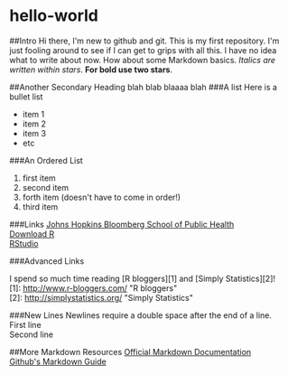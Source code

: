 # hello-world
##Intro
Hi there, I'm new to github and git. This is my first repository. I'm just fooling around to see if I can get to grips with all this. 
I have no idea what to write about now. How about some Markdown basics. 
*Italics are written within stars*.
**For bold use two stars**.

##Another Secondary Heading
blah blab blaaaa blah
###A list
Here is a bullet list
* item 1
* item 2
* item 3
* etc

###An Ordered List
1. first item
2. second item
4. forth item (doesn't have to come in order!)
3. third item

###Links
[Johns Hopkins Bloomberg School of Public Health](http://www.jhsph.edu/)  
[Download R](http://www.r-project.org/)  
[RStudio](http://www.rstudio.com/)

###Advanced Links

   I spend so much time reading [R bloggers][1] and [Simply Statistics][2]!  
    [1]: http://www.r-bloggers.com/   "R bloggers"  
    [2]: http://simplystatistics.org/ "Simply Statistics"  

###New Lines
Newlines require a double space after the end of a line.  
First line  
Second line

##More Markdown Resources
[Official Markdown Documentation](https://daringfireball.net/projects/markdown/)  
[Github's Markdown Guide](https://help.github.com/articles/github-flavored-markdown)
